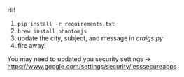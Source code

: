 Hi!

1. `pip install -r requirements.txt`
2. `brew install phantomjs`
3. update the city, subject, and message in *craigs.py*
4. fire away!

You may need to updated you security settings -> https://www.google.com/settings/security/lesssecureapps


